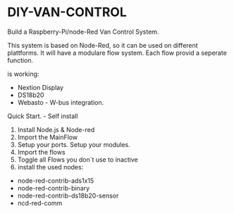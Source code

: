 # DIY-VAN-CONTROL
Build a Raspberry-Pi/node-Red Van Control System. 


This system is based on Node-Red, so it can be used on different plattforms. 
It will have a modulare flow system. Each flow provid a seperate function. 

is working: 
- Nextion Display
- DS18b20
- Webasto - W-bus integration. 


Quick Start. - Self install
1. Install Node.js & Node-red
2. Import the MainFlow
3. Setup your ports. Setup your modules.
4. Import the flows
5. Toggle all Flows you don´t use to inactive
6. install the used nodes:
  - node-red-contrib-ads1x15
  - node-red-contrib-binary
  - node-red-contrib-ds18b20-sensor
  - ncd-red-comm 
  
  

  


